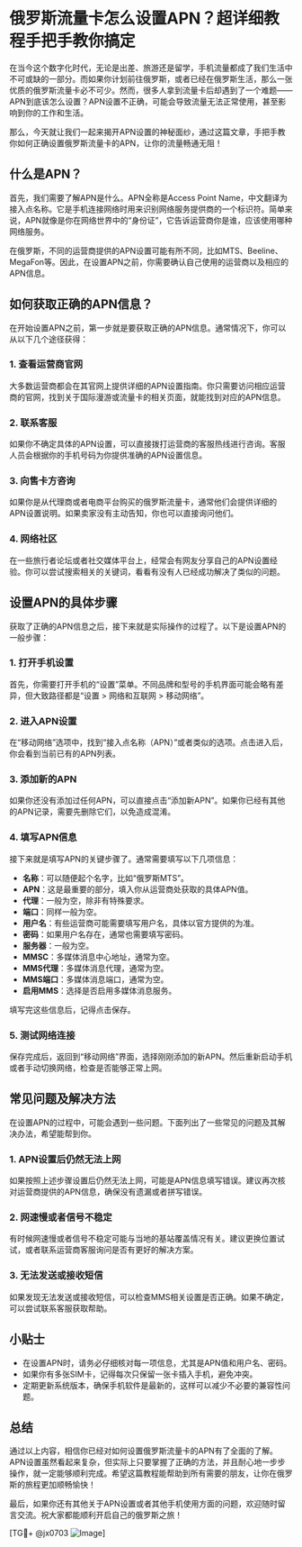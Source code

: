 # 俄罗斯流量卡怎么设置APN？超详细教程手把手教你搞定

在当今这个数字化时代，无论是出差、旅游还是留学，手机流量都成了我们生活中不可或缺的一部分。而如果你计划前往俄罗斯，或者已经在俄罗斯生活，那么一张优质的俄罗斯流量卡必不可少。然而，很多人拿到流量卡后却遇到了一个难题——APN到底该怎么设置？APN设置不正确，可能会导致流量无法正常使用，甚至影响到你的工作和生活。

那么，今天就让我们一起来揭开APN设置的神秘面纱，通过这篇文章，手把手教你如何正确设置俄罗斯流量卡的APN，让你的流量畅通无阻！

## 什么是APN？

首先，我们需要了解APN是什么。APN全称是Access Point Name，中文翻译为接入点名称。它是手机连接网络时用来识别网络服务提供商的一个标识符。简单来说，APN就像是你在网络世界中的“身份证”，它告诉运营商你是谁，应该使用哪种网络服务。

在俄罗斯，不同的运营商提供的APN设置可能有所不同，比如MTS、Beeline、MegaFon等。因此，在设置APN之前，你需要确认自己使用的运营商以及相应的APN信息。

## 如何获取正确的APN信息？

在开始设置APN之前，第一步就是要获取正确的APN信息。通常情况下，你可以从以下几个途径获得：

### 1. 查看运营商官网
大多数运营商都会在其官网上提供详细的APN设置指南。你只需要访问相应运营商的官网，找到关于国际漫游或流量卡的相关页面，就能找到对应的APN信息。

### 2. 联系客服
如果你不确定具体的APN设置，可以直接拨打运营商的客服热线进行咨询。客服人员会根据你的手机号码为你提供准确的APN设置信息。

### 3. 向售卡方咨询
如果你是从代理商或者电商平台购买的俄罗斯流量卡，通常他们会提供详细的APN设置说明。如果卖家没有主动告知，你也可以直接询问他们。

### 4. 网络社区
在一些旅行者论坛或者社交媒体平台上，经常会有网友分享自己的APN设置经验。你可以尝试搜索相关的关键词，看看有没有人已经成功解决了类似的问题。

## 设置APN的具体步骤

获取了正确的APN信息之后，接下来就是实际操作的过程了。以下是设置APN的一般步骤：

### 1. 打开手机设置
首先，你需要打开手机的“设置”菜单。不同品牌和型号的手机界面可能会略有差异，但大致路径都是“设置 > 网络和互联网 > 移动网络”。

### 2. 进入APN设置
在“移动网络”选项中，找到“接入点名称（APN）”或者类似的选项。点击进入后，你会看到当前已有的APN列表。

### 3. 添加新的APN
如果你还没有添加过任何APN，可以直接点击“添加新APN”。如果你已经有其他的APN记录，需要先删除它们，以免造成混淆。

### 4. 填写APN信息
接下来就是填写APN的关键步骤了。通常需要填写以下几项信息：

- **名称**：可以随便起个名字，比如“俄罗斯MTS”。
- **APN**：这是最重要的部分，填入你从运营商处获取的具体APN值。
- **代理**：一般为空，除非有特殊要求。
- **端口**：同样一般为空。
- **用户名**：有些运营商可能需要填写用户名，具体以官方提供的为准。
- **密码**：如果用户名存在，通常也需要填写密码。
- **服务器**：一般为空。
- **MMSC**：多媒体消息中心地址，通常为空。
- **MMS代理**：多媒体消息代理，通常为空。
- **MMS端口**：多媒体消息端口，通常为空。
- **启用MMS**：选择是否启用多媒体消息服务。

填写完这些信息后，记得点击保存。

### 5. 测试网络连接
保存完成后，返回到“移动网络”界面，选择刚刚添加的新APN。然后重新启动手机或者手动切换网络，检查是否能够正常上网。

## 常见问题及解决方法

在设置APN的过程中，可能会遇到一些问题。下面列出了一些常见的问题及其解决办法，希望能帮到你。

### 1. APN设置后仍然无法上网
如果按照上述步骤设置后仍然无法上网，可能是APN信息填写错误。建议再次核对运营商提供的APN信息，确保没有遗漏或者拼写错误。

### 2. 网速慢或者信号不稳定
有时候网速慢或者信号不稳定可能与当地的基站覆盖情况有关。建议更换位置试试，或者联系运营商客服询问是否有更好的解决方案。

### 3. 无法发送或接收短信
如果发现无法发送或接收短信，可以检查MMS相关设置是否正确。如果不确定，可以尝试联系客服获取帮助。

## 小贴士

- 在设置APN时，请务必仔细核对每一项信息，尤其是APN值和用户名、密码。
- 如果你有多张SIM卡，记得每次只保留一张卡插入手机，避免冲突。
- 定期更新系统版本，确保手机软件是最新的，这样可以减少不必要的兼容性问题。

## 总结

通过以上内容，相信你已经对如何设置俄罗斯流量卡的APN有了全面的了解。APN设置虽然看起来复杂，但实际上只要掌握了正确的方法，并且耐心地一步步操作，就一定能够顺利完成。希望这篇教程能帮助到所有需要的朋友，让你在俄罗斯的旅程更加顺畅愉快！

最后，如果你还有其他关于APN设置或者其他手机使用方面的问题，欢迎随时留言交流。祝大家都能顺利开启自己的俄罗斯之旅！

[TG💪+ @jx0703 ![Image](https://github.com/user-attachments/assets/dbca1d08-cadb-493c-b0ec-ad6f7a83f270)]